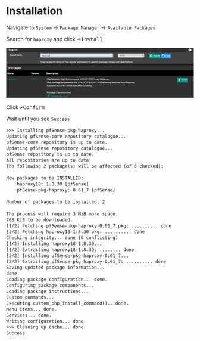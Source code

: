 # Installation

Navigate to `System` -> `Package Manager` -> `Available Packages`

Search for `haproxy` and click <kbd>➕Install</kbd>

![haproxy-install](img/haproxy-install.png)

Click <kbd>✔️Confirm</kbd>

Wait until you see `Success`

```shell
>>> Installing pfSense-pkg-haproxy...
Updating pfSense-core repository catalogue...
pfSense-core repository is up to date.
Updating pfSense repository catalogue...
pfSense repository is up to date.
All repositories are up to date.
The following 2 package(s) will be affected (of 0 checked):

New packages to be INSTALLED:
	haproxy18: 1.8.30 [pfSense]
	pfSense-pkg-haproxy: 0.61_7 [pfSense]

Number of packages to be installed: 2

The process will require 3 MiB more space.
768 KiB to be downloaded.
[1/2] Fetching pfSense-pkg-haproxy-0.61_7.pkg: .......... done
[2/2] Fetching haproxy18-1.8.30.pkg: .......... done
Checking integrity... done (0 conflicting)
[1/2] Installing haproxy18-1.8.30...
[1/2] Extracting haproxy18-1.8.30: ........ done
[2/2] Installing pfSense-pkg-haproxy-0.61_7...
[2/2] Extracting pfSense-pkg-haproxy-0.61_7: .......... done
Saving updated package information...
done.
Loading package configuration... done.
Configuring package components...
Loading package instructions...
Custom commands...
Executing custom_php_install_command()...done.
Menu items... done.
Services... done.
Writing configuration... done.
>>> Cleaning up cache... done.
Success
```
